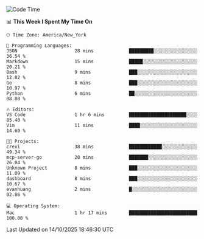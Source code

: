 

<!--START_SECTION:waka-->
![Code Time](http://img.shields.io/badge/Code%20Time-1%2C081%20hrs%2041%20mins-blue)

📊 **This Week I Spent My Time On** 

```text
🕑︎ Time Zone: America/New_York

💬 Programming Languages: 
JSON                     28 mins             █████████░░░░░░░░░░░░░░░░   36.54 % 
Markdown                 15 mins             █████░░░░░░░░░░░░░░░░░░░░   20.21 % 
Bash                     9 mins              ███░░░░░░░░░░░░░░░░░░░░░░   12.02 % 
Go                       8 mins              ███░░░░░░░░░░░░░░░░░░░░░░   10.97 % 
Python                   6 mins              ██░░░░░░░░░░░░░░░░░░░░░░░   08.80 % 

🔥 Editors: 
VS Code                  1 hr 6 mins         █████████████████████░░░░   85.40 % 
Vim                      11 mins             ████░░░░░░░░░░░░░░░░░░░░░   14.60 % 

🐱‍💻 Projects: 
crexi                    38 mins             ████████████░░░░░░░░░░░░░   49.34 % 
mcp-server-go            20 mins             ███████░░░░░░░░░░░░░░░░░░   26.04 % 
Unknown Project          8 mins              ███░░░░░░░░░░░░░░░░░░░░░░   11.09 % 
dashboard                8 mins              ███░░░░░░░░░░░░░░░░░░░░░░   10.67 % 
evanhuang                2 mins              █░░░░░░░░░░░░░░░░░░░░░░░░   02.86 % 

💻 Operating System: 
Mac                      1 hr 17 mins        █████████████████████████   100.00 % 
```


 Last Updated on 14/10/2025 18:46:30 UTC
<!--END_SECTION:waka-->
